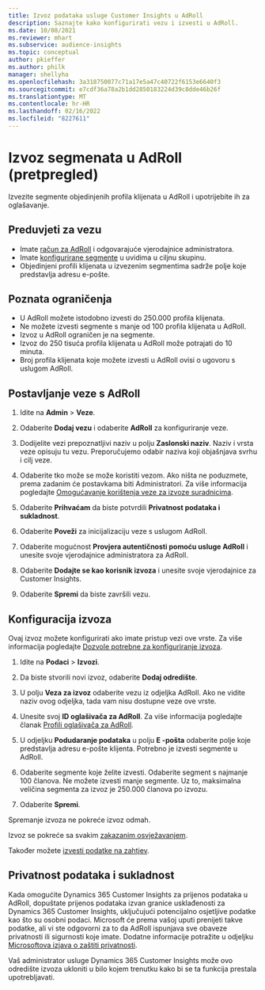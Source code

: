 ```yaml
---
title: Izvoz podataka usluge Customer Insights u AdRoll
description: Saznajte kako konfigurirati vezu i izvesti u AdRoll.
ms.date: 10/08/2021
ms.reviewer: mhart
ms.subservice: audience-insights
ms.topic: conceptual
author: pkieffer
ms.author: philk
manager: shellyha
ms.openlocfilehash: 3a318750077c71a17e5a47c40722f6153e6640f3
ms.sourcegitcommit: e7cdf36a78a2b1dd2850183224d39c8dde46b26f
ms.translationtype: MT
ms.contentlocale: hr-HR
ms.lasthandoff: 02/16/2022
ms.locfileid: "8227611"
---
```

# <a name="export-segments-to-adroll-preview"></a>Izvoz segmenata u AdRoll (pretpregled)

Izvezite segmente objedinjenih profila klijenata u AdRoll i upotrijebite ih za oglašavanje. 

## <a name="prerequisites-for-a-connection"></a>Preduvjeti za vezu

-   Imate [račun za AdRoll](https://www.adroll.com/) i odgovarajuće vjerodajnice administratora.
-   Imate [konfigurirane segmente](segments.md) u uvidima u ciljnu skupinu.
-   Objedinjeni profili klijenata u izvezenim segmentima sadrže polje koje predstavlja adresu e-pošte.

## <a name="known-limitations"></a>Poznata ograničenja

- U AdRoll možete istodobno izvesti do 250.000 profila klijenata.
- Ne možete izvesti segmente s manje od 100 profila klijenata u AdRoll. 
- Izvoz u AdRoll ograničen je na segmente.
- Izvoz do 250 tisuća profila klijenata u AdRoll može potrajati do 10 minuta. 
- Broj profila klijenata koje možete izvesti u AdRoll ovisi o ugovoru s uslugom AdRoll.

## <a name="set-up-connection-to-adroll"></a>Postavljanje veze s AdRoll

1. Idite na **Admin** > **Veze**.

1. Odaberite **Dodaj vezu** i odaberite **AdRoll** za konfiguriranje veze.

1. Dodijelite vezi prepoznatljivi naziv u polju **Zaslonski naziv**. Naziv i vrsta veze opisuju tu vezu. Preporučujemo odabir naziva koji objašnjava svrhu i cilj veze.

1. Odaberite tko može se može koristiti vezom. Ako ništa ne poduzmete, prema zadanim će postavkama biti Administratori. Za više informacija pogledajte [Omogućavanje korištenja veze za izvoze suradnicima](connections.md#allow-contributors-to-use-a-connection-for-exports).

1. Odaberite **Prihvaćam** da biste potvrdili **Privatnost podataka i sukladnost**.

1. Odaberite **Poveži** za inicijalizaciju veze s uslugom AdRoll.

1. Odaberite mogućnost **Provjera autentičnosti pomoću usluge AdRoll** i unesite svoje vjerodajnice administratora za AdRoll. 

1. Odaberite **Dodajte se kao korisnik izvoza** i unesite svoje vjerodajnice za Customer Insights.

1. Odaberite **Spremi** da biste završili vezu.

## <a name="configure-an-export"></a>Konfiguracija izvoza

Ovaj izvoz možete konfigurirati ako imate pristup vezi ove vrste. Za više informacija pogledajte [Dozvole potrebne za konfiguriranje izvoza](export-destinations.md#set-up-a-new-export).

1. Idite na **Podaci** > **Izvozi**.

1. Da biste stvorili novi izvoz, odaberite **Dodaj odredište**.

1. U polju **Veza za izvoz** odaberite vezu iz odjeljka AdRoll. Ako ne vidite naziv ovog odjeljka, tada vam nisu dostupne veze ove vrste.

1. Unesite svoj **ID oglašivača za AdRoll**. Za više informacija pogledajte članak [Profili oglašivača za AdRoll](https://help.adroll.com/hc/articles/212011838-Advertiser-Profiles).

1. U odjeljku **Podudaranje podataka** u polju **E -pošta** odaberite polje koje predstavlja adresu e-pošte klijenta. Potrebno je izvesti segmente u AdRoll.

1. Odaberite segmente koje želite izvesti. Odaberite segment s najmanje 100 članova. Ne možete izvesti manje segmente. Uz to, maksimalna veličina segmenta za izvoz je 250.000 članova po izvozu. 

1. Odaberite **Spremi**.

Spremanje izvoza ne pokreće izvoz odmah.

Izvoz se pokreće sa svakim [zakazanim osvježavanjem](system.md#schedule-tab). 

Također možete [izvesti podatke na zahtjev](export-destinations.md#run-exports-on-demand). 


## <a name="data-privacy-and-compliance"></a>Privatnost podataka i sukladnost

Kada omogućite Dynamics 365 Customer Insights za prijenos podataka u AdRoll, dopuštate prijenos podataka izvan granice usklađenosti za Dynamics 365 Customer Insights, uključujući potencijalno osjetljive podatke kao što su osobni podaci. Microsoft će prema vašoj uputi prenijeti takve podatke, ali vi ste odgovorni za to da AdRoll ispunjava sve obaveze privatnosti ili sigurnosti koje imate. Dodatne informacije potražite u odjeljku [Microsoftova izjava o zaštiti privatnosti](https://go.microsoft.com/fwlink/?linkid=396732).

Vaš administrator usluge Dynamics 365 Customer Insights može ovo odredište izvoza ukloniti u bilo kojem trenutku kako bi se ta funkcija prestala upotrebljavati.
